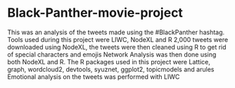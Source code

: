 # Black-Panther-movie-project
This was an analysis of the tweets made using the #BlackPanther hashtag. Tools used during this project were LIWC, NodeXL and R
2,000 tweets were downloaded using NodeXL, the tweets were then cleaned using R to get rid of special characters and emojis
Network Analysis was then done using both NodeXL and R.
The R packages used in this project were Lattice, graph, wordcloud2, devtools, syuznet, ggplot2, topicmodels and arules
Emotional analysis on the tweets was performed with LIWC
